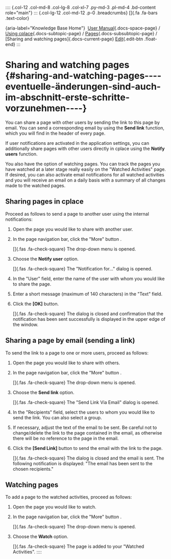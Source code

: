 :::: {.col-12 .col-md-8 .col-lg-8 .col-xl-7 .py-md-3 .pl-md-4 .bd-content role="main"}
::: {.col-lg-12 .col-md-12 .p-0 .breadcrumbs}
[]{.fa .fa-bars .text-color}

[](https://docs.cplace.io/){aria-label="Knowledge Base Home"}  [User
Manual](/user-manual-en/){.docs-space-page} / [Using
cplace](/user-manual-en/cplace-anwenden/){.docs-subtopic-page} /
[Pages](/user-manual-en/cplace-anwenden/seiten/){.docs-subsubtopic-page}
/ [Sharing and watching pages]{.docs-current-page} [
Edit](https://github.com/collaborationfactory/cplace-doc-user-enu/blob/release/25.2/cplace-anwenden/seiten/seiten-teilen-und-beobachten.md){.edit-btn
.float-end}
:::

# Sharing and watching pages {#sharing-and-watching-pages----eventuelle-änderungen-sind-auch-im-abschnitt-erste-schritte-vorzunehmen----}

You can share a page with other users by sending the link to this page
by email. You can send a corresponding email by using the **Send link**
function, which you will find in the header of every page.

If user notifications are activated in the application settings, you can
additionally share pages with other users directly in cplace using the
**Notify users** function.

You also have the option of watching pages. You can track the pages you
have watched at a later stage really easily on the "Watched Activities"
page. If desired, you can also activate email notifications for all
watched activities and you will receive an email on a daily basis with a
summary of all changes made to the watched pages.

## Sharing pages in cplace

Proceed as follows to send a page to another user using the internal
notifications:

1.  Open the page you would like to share with another user.

2.  In the page navigation bar, click the "More" button .

    []{.fas .fa-check-square} The drop-down menu is opened.

3.  Choose the **Notify user** option.

    []{.fas .fa-check-square} The "Notification for..." dialog is
    opened.

4.  In the "User" field, enter the name of the user with whom you would
    like to share the page.

5.  Enter a short message (maximum of 140 characters) in the "Text"
    field.

6.  Click the **\[OK\]** button.

    []{.fas .fa-check-square} The dialog is closed and confirmation that
    the notification has been sent successfully is displayed in the
    upper edge of the window.

## Sharing a page by email (sending a link)

To send the link to a page to one or more users, proceed as follows:

1.  Open the page you would like to share with others.

2.  In the page navigation bar, click the "More" button .

    []{.fas .fa-check-square} The drop-down menu is opened.

3.  Choose the **Send link** option.

    []{.fas .fa-check-square} The "Send Link Via Email" dialog is
    opened.

4.  In the "Recipients" field, select the users to whom you would like
    to send the link. You can also select a group.

5.  If necessary, adjust the text of the email to be sent. Be careful
    not to change/delete the link to the page contained in the email, as
    otherwise there will be no reference to the page in the email.

6.  Click the **\[Send Link\]** button to send the email with the link
    to the page.

    []{.fas .fa-check-square} The dialog is closed and the email is
    sent. The following notification is displayed: "The email has been
    sent to the chosen recipients."

## Watching pages

To add a page to the watched activities, proceed as follows:

1.  Open the page you would like to watch.

2.  In the page navigation bar, click the "More" button .

    []{.fas .fa-check-square} The drop-down menu is opened.

3.  Choose the **Watch** option.

    []{.fas .fa-check-square} The page is added to your "Watched
    Activities".
::::

